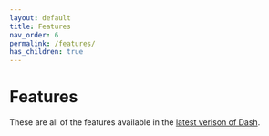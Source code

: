 ```yaml
---
layout: default
title: Features
nav_order: 6
permalink: /features/
has_children: true
---
```


# Features

These are all of the features available in the [latest verison of Dash](https://browndash.com/login).